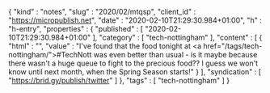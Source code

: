 {
  "kind" : "notes",
  "slug" : "2020/02/mtqsp",
  "client_id" : "https://micropublish.net",
  "date" : "2020-02-10T21:29:30.984+01:00",
  "h" : "h-entry",
  "properties" : {
    "published" : [ "2020-02-10T21:29:30.984+01:00" ],
    "category" : [ "tech-nottingham" ],
    "content" : [ {
      "html" : "",
      "value" : "I've found that the food tonight at <a href=\"/tags/tech-nottingham/\">#TechNott</a> was even better than usual - is it maybe because there wasn't a huge queue to fight to the precious food?? I guess we won't know until next month, when the Spring Season starts!"
    } ],
    "syndication" : [ "https://brid.gy/publish/twitter" ]
  },
  "tags" : [ "tech-nottingham" ]
}
